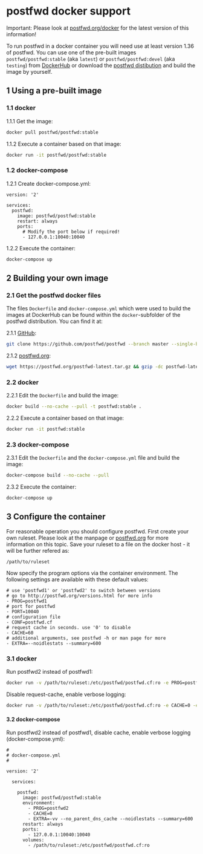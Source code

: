 # postfwd docker support

Important: Please look at [postfwd.org/docker](https://postfwd.org/docker) for the latest version of this information!

To run postfwd in a docker container you will need use at least version 1.36 of postfwd. You can use one of the pre-built images `postfwd/postfwd:stable` (aka `latest`) or `postfwd/postfwd:devel` (aka `testing`) from [DockerHub](https://hub.docker.com/r/postfwd/postfwd) or download the [postfwd distibution](https://postfwd.org) and build the image by yourself.

## 1 Using a pre-built image

### 1.1 docker

1.1.1 Get the image:
```bash
docker pull postfwd/postfwd:stable
```

1.1.2 Execute a container based on that image:
```bash
docker run -it postfwd/postfwd:stable
```

### 1.2 docker-compose

1.2.1 Create docker-compose.yml:
```
version: '2'

services:
  postfwd:
    image: postfwd/postfwd:stable
    restart: always
    ports:
      # Modify the port below if required!
      - 127.0.0.1:10040:10040
```

1.2.2 Execute the container:
```bash
docker-compose up
```


## 2 Building your own image

### 2.1 Get the postfwd docker files

The files `Dockerfile` and `docker-compose.yml` which were used to build the images at DockerHub can be found within the
`docker`-subfolder of the postfwd distribution. You can find it at:

2.1.1 [GitHub](https://github.com/postfwd/postfwd):
```bash
git clone https://github.com/postfwd/postfwd --branch master --single-branch postfwd
```

2.1.2 [postfwd.org](https://postfwd.org):
```bash
wget https://postfwd.org/postfwd-latest.tar.gz && gzip -dc postfwd-latest.tar.gz | tar -xf - && rm postfwd-latest.tar.gz
```

### 2.2 docker

2.2.1 Edit the `Dockerfile` and build the image:
```bash
docker build --no-cache --pull -t postfwd:stable .
```
2.2.2 Execute a container based on that image:
```bash
docker run -it postfwd:stable
```

### 2.3 docker-compose

2.3.1 Edit the `Dockerfile` and the `docker-compose.yml` file and build the image:
```bash
docker-compose build --no-cache --pull
```

2.3.2 Execute the container:
```bash
docker-compose up
```


## 3 Configure the container

For reasonable operation you should configure postfwd. First create your own ruleset. Please look at the manpage or [postfwd.org](https://postfwd.org) for more information on this topic. Save your ruleset to a file on the docker host - it will be further refered as:

```
/path/to/ruleset
```

Now specify the program options via the container environment. The following settings are available with these default values:

```
# use 'postfwd1' or 'postfwd2' to switch between versions
# go to http://postfwd.org/versions.html for more info
- PROG=postfwd1
# port for postfwd
- PORT=10040
# configuration file
- CONF=postfwd.cf
# request cache in seconds. use '0' to disable
- CACHE=60
# additional arguments, see postfwd -h or man page for more
- EXTRA=--noidlestats --summary=600
```

### 3.1 docker

Run postfwd2 instead of postfwd1:

```bash
docker run -v /path/to/ruleset:/etc/postfwd/postfwd.cf:ro -e PROG=postfwd2 -it postfwd:stable
```

Disable request-cache, enable verbose logging:

```bash
docker run -v /path/to/ruleset:/etc/postfwd/postfwd.cf:ro -e CACHE=0 -e EXTRA="-v" -it postfwd:stable
```

#### 3.2 docker-compose

Run postfwd2 instead of postfwd1, disable cache, enable verbose logging (docker-compose.yml):

```
#
# docker-compose.yml
#

version: '2' 

  services:

    postfwd:
      image: postfwd/postfwd:stable
      environment:
        - PROG=postfwd2
        - CACHE=0
        - EXTRA=-vv --no_parent_dns_cache --noidlestats --summary=600
      restart: always
      ports:
        - 127.0.0.1:10040:10040
      volumes:
        - /path/to/ruleset:/etc/postfwd/postfwd.cf:ro
```

